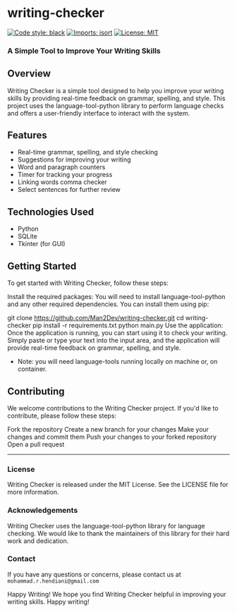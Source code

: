# writing-checker

[![Code style: black](https://img.shields.io/badge/code%20style-black-000000.svg)](https://github.com/psf/black)
[![Imports: isort](https://img.shields.io/badge/%20imports-isort-%231674b1?style=flat&labelColor=ef8336)](https://pycqa.github.io/isort/)
[![License: MIT](https://img.shields.io/badge/License-MIT-blue.svg)](https://opensource.org/licenses/MIT)

### A Simple Tool to Improve Your Writing Skills

## Overview
Writing Checker is a simple tool designed to help you improve your writing skills by providing real-time feedback on grammar, spelling, and style. This project uses the language-tool-python library to perform language checks and offers a user-friendly interface to interact with the system.

## Features
* Real-time grammar, spelling, and style checking
* Suggestions for improving your writing
* Word and paragraph counters
* Timer for tracking your progress
* Linking words comma checker
* Select sentences for further review

## Technologies Used
* Python
* SQLite
* Tkinter (for GUI)

## Getting Started
To get started with Writing Checker, follow these steps:

Install the required packages: You will need to install language-tool-python and any other required dependencies. You can install them using pip:

git clone https://github.com/Man2Dev/writing-checker.git
cd writing-checker
pip install -r requirements.txt
python main.py
Use the application: Once the application is running, you can start using it to check your writing. Simply paste or type your text into the input area, and the application will provide real-time feedback on grammar, spelling, and style.

* Note: you will need language-tools running locally on machine or, on container.

## Contributing
We welcome contributions to the Writing Checker project. If you'd like to contribute, please follow these steps:

Fork the repository
Create a new branch for your changes
Make your changes and commit them
Push your changes to your forked repository
Open a pull request

---
### License
Writing Checker is released under the MIT License. See the LICENSE file for more information.

### Acknowledgements
Writing Checker uses the language-tool-python library for language checking. We would like to thank the maintainers of this library for their hard work and dedication.

### Contact
If you have any questions or concerns, please contact us at `mohammad.r.hendiani@gmail.com`

Happy Writing!
We hope you find Writing Checker helpful in improving your writing skills. Happy writing!
